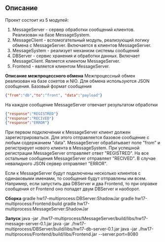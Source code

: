 ## Описание
Проект состоит из 5 модулей:
1. MessageServer - сервер обработки сообщений клиентов. Реализован на базе MessageSystem.
2. MessageClient - вспомогательный модуль, реализующий логику обмена с MessageServer. Включается в клиентов MessageServer.
3. MessageSystem - реализует механизм системы сообщений
4. DBServer - сервис хранения и обработки данных. Включает MessageClient. Является клиентом MessageServer.
5. Frontend - является клиентом MessageServer.

**Описание межпроцессного обмена**
Межпроцессный обмен реализован на базе сокетов и NIO. Для обмена используются JSON сообщения.
Базовый формат сообщения
```json
{"from":"db","to":"front", "data":"payload"}
```
На каждое сообщение MessageServer отвечает результатом обработки
```json
{"response":"REGISTRED"}
{"response":"RECIVED"}
{"response":"ERROR"}
```
При первом подключении к MessageServer клиент должен зарегистрироваться. Для этого отправляется базовое сообщение с любым содержанием "data". MessageServer обрабатывает поле "from" и регистрирует нового клиента в MessageSystem. При успешной регистрации MessageServer отправляет ответ "REGISTRED". На все остальные сообщения MessageServer отправляет "RECIVED". В случае невалидного JSON сервер отправляет "ERROR".

Если к MessageServer будут подключены несколько клиентов с одинаковыми именами, то сообщения будут отправлены им всем. Например, если запустить два DBServer и два Frontend, то при оправке сообщения от Frontend оно попадет двум DBServer и наоборот.

**Сборка**
gradle hw17-multiprocess:DBServer:ShadowJar
gradle hw17-multiprocess:Frontend:build
gradle hw17-multiprocess:MessageServer:ShadowJar

**Запуск**
java -jar ./hw17-multiprocess/MessageServer/build/libs/hw17-message-server-0.1.jar
java -jar ./hw17-multiprocess/DBServer/build/libs/hw17-db-server-0.1.jar
java -jar ./hw17-multiprocess/Frontend/build/libs/Frontend.jar --server.port=8080
